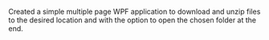 Created a simple multiple page WPF application to download and unzip files to the desired location and with the option to open the chosen folder at the end.
